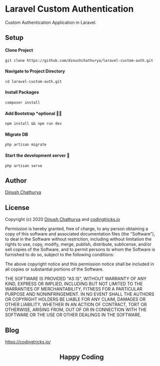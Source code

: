 # Laravel Custom Authentication

Custom Authentication Application in Laravel.

## Setup

#### Clone Project 
`git clone https://github.com/dinushchathurya/laravel-custom-auth.git`

#### Navigate to Project Directory
`cd laravel-custom-auth.git`

#### Install Packages
`composer install`

#### Add Bootstrap *optional 🙋‍♂️
`npm install && npm run dev`

#### Migrate DB
`php artisan migrate`

#### Start the development server 🚀
`php artisan serve`

## Author
[Dinush Chathurya](https://dinushchathurya.github.io/)

## License

Copyright (c) 2020 <a href="https://dinushchathurya.github.io/">Dinush Chathurya</a> and <a href="https://codingtricks.io/">codingtricks.io</a>

Permission is hereby granted, free of charge, to any person obtaining
a copy of this software and associated documentation files (the
"Software"), to deal in the Software without restriction, including
without limitation the rights to use, copy, modify, merge, publish,
distribute, sublicense, and/or sell copies of the Software, and to
permit persons to whom the Software is furnished to do so, subject to
the following conditions:

The above copyright notice and this permission notice shall be
included in all copies or substantial portions of the Software.

THE SOFTWARE IS PROVIDED "AS IS", WITHOUT WARRANTY OF ANY KIND,
EXPRESS OR IMPLIED, INCLUDING BUT NOT LIMITED TO THE WARRANTIES OF
MERCHANTABILITY, FITNESS FOR A PARTICULAR PURPOSE AND
NONINFRINGEMENT. IN NO EVENT SHALL THE AUTHORS OR COPYRIGHT HOLDERS BE
LIABLE FOR ANY CLAIM, DAMAGES OR OTHER LIABILITY, WHETHER IN AN ACTION
OF CONTRACT, TORT OR OTHERWISE, ARISING FROM, OUT OF OR IN CONNECTION
WITH THE SOFTWARE OR THE USE OR OTHER DEALINGS IN THE SOFTWARE.

## Blog

https://codingtricks.io/

## 

<p ><h2 align="center">Happy<i class="fa fa-heart" style="color:red;"></i> Coding<i class="fa fa-code" style="color:orange;"> </i></h2></p>

